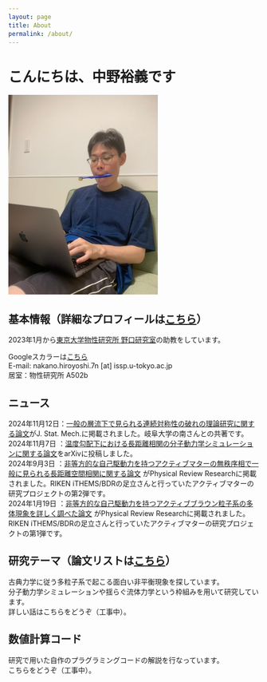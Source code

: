 ```yaml
---
layout: page
title: About
permalink: /about/
---
```


# こんにちは、中野裕義です

<img src="/figures/myown1.jpg" alt="Hello" width="300">


## 基本情報（詳細なプロフィールは[こちら](/docs/profile_japanese.md)）

2023年1月から[東京大学物性研究所 野口研究室](https://noguchi.issp.u-tokyo.ac.jp/index_j.html)の助教をしています。

Googleスカラーは[こちら](https://scholar.google.co.jp/citations?user=YbvUOn4AAAAJ&hl=ja)  
E-mail: nakano.hiroyoshi.7n [at] issp.u-tokyo.ac.jp  
居室：物性研究所 A502b


## ニュース

2024年11月12日：[一般の層流下で見られる連続対称性の破れの理論研究に関する論文](https://iopscience.iop.org/article/10.1088/1742-5468/ad83c9/meta)がJ. Stat. Mech.に掲載されました。岐阜大学の南さんとの共著です。  
2024年11月7日 ：[温度勾配下における長距離相関の分子動力学シミュレーションに関する論文](https://arxiv.org/abs/2411.04416)をarXivに投稿しました。  
2024年9月3日  ：[非等方的な自己駆動力を持つアクティブマターの無秩序相で一般に見られる長距離空間相関に関する論文](https://journals.aps.org/prresearch/abstract/10.1103/PhysRevResearch.6.033234) がPhysical Review Researchに掲載されました。RIKEN iTHEMS/BDRの足立さんと行っていたアクティブマターの研究プロジェクトの第2弾です。  
2024年1月19日  ：[非等方的な自己駆動力を持つアクティブブラウン粒子系の多体現象を詳しく調べた論文](https://journals.aps.org/prresearch/abstract/10.1103/PhysRevResearch.6.013074) がPhysical Review Researchに掲載されました。RIKEN iTHEMS/BDRの足立さんと行っていたアクティブマターの研究プロジェクトの第1弾です。


## 研究テーマ（論文リストは[こちら](/docs/publication_japanese.md)）

古典力学に従う多粒子系で起こる面白い非平衡現象を探しています。  
分子動力学シミュレーションや揺らぐ流体力学という枠組みを用いて研究しています。  
詳しい話はこちらをどうぞ（工事中）。

## 数値計算コード

研究で用いた自作のプラグラミングコードの解説を行なっています。  
こちらをどうぞ（工事中）。
